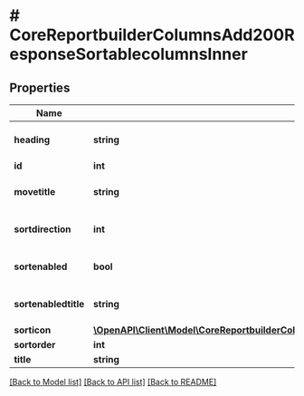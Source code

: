 # # CoreReportbuilderColumnsAdd200ResponseSortablecolumnsInner

## Properties

Name | Type | Description | Notes
------------ | ------------- | ------------- | -------------
**heading** | **string** | heading | [optional] [default to 'null']
**id** | **int** | id | [optional]
**movetitle** | **string** | movetitle | [optional] [default to 'null']
**sortdirection** | **int** | sortdirection | [optional] [default to null]
**sortenabled** | **bool** | sortenabled | [optional] [default to null]
**sortenabledtitle** | **string** | sortenabledtitle | [optional] [default to 'null']
**sorticon** | [**\OpenAPI\Client\Model\CoreReportbuilderColumnsAdd200ResponseSortablecolumnsInnerSorticon**](CoreReportbuilderColumnsAdd200ResponseSortablecolumnsInnerSorticon.md) |  | [optional]
**sortorder** | **int** | sortorder | [optional]
**title** | **string** | title | [optional]

[[Back to Model list]](../../README.md#models) [[Back to API list]](../../README.md#endpoints) [[Back to README]](../../README.md)
